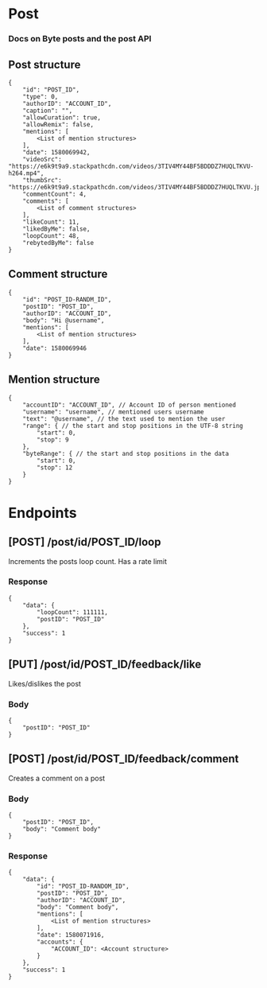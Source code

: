 # Post

### Docs on Byte posts and the post API

## Post structure

```json5
{
	"id": "POST_ID",
	"type": 0,
	"authorID": "ACCOUNT_ID",
	"caption": "",
	"allowCuration": true,
	"allowRemix": false,
	"mentions": [
		<List of mention structures>
	],
	"date": 1580069942,
	"videoSrc": "https://e6k9t9a9.stackpathcdn.com/videos/3TIV4MY44BF5BDDDZ7HUQLTKVU-h264.mp4",
	"thumbSrc": "https://e6k9t9a9.stackpathcdn.com/videos/3TIV4MY44BF5BDDDZ7HUQLTKVU.jpg",
	"commentCount": 4,
	"comments": [
		<List of comment structures>
	],
	"likeCount": 11,
	"likedByMe": false,
	"loopCount": 48,
	"rebytedByMe": false
}
```

## Comment structure

```json5
{
	"id": "POST_ID-RANDM_ID",
	"postID": "POST_ID",
	"authorID": "ACCOUNT_ID",
	"body": "Hi @username",
	"mentions": [
		<List of mention structures>
	],
	"date": 1580069946
}
```

## Mention structure

```json5
{
	"accountID": "ACCOUNT_ID", // Account ID of person mentioned
	"username": "username", // mentioned users username
	"text": "@username", // the text used to mention the user
	"range": { // the start and stop positions in the UTF-8 string
		"start": 0,
		"stop": 9
	},
	"byteRange": { // the start and stop positions in the data
		"start": 0,
		"stop": 12
	}
}
```

# Endpoints

## [POST] /post/id/POST_ID/loop

Increments the posts loop count. Has a rate limit

### Response

```json5
{
	"data": {
		"loopCount": 111111,
		"postID": "POST_ID"
	},
	"success": 1
}
```


## [PUT] /post/id/POST_ID/feedback/like

Likes/dislikes the post

### Body

```json5
{
	"postID": "POST_ID"
}
```


## [POST] /post/id/POST_ID/feedback/comment

Creates a comment on a post

### Body

```json5
{
	"postID": "POST_ID",
	"body": "Comment body"
}
```

### Response

```json5
{
	"data": {
		"id": "POST_ID-RANDOM_ID",
		"postID": "POST_ID",
		"authorID": "ACCOUNT_ID",
		"body": "Comment body",
		"mentions": [
			<List of mention structures>
		],
		"date": 1580071916,
		"accounts": {
			"ACCOUNT_ID": <Account structure>
		}
	},
	"success": 1
}
```